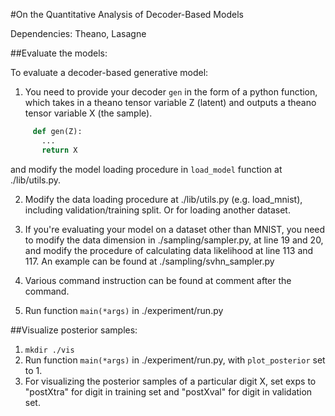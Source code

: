 #On the Quantitative Analysis of Decoder-Based Models


Dependencies: Theano, Lasagne 
 
##Evaluate the models:

   To evaluate a decoder-based generative model:
   1. You need to provide your decoder ```gen``` in the form of a python function, 
   which takes in a theano tensor variable Z (latent) and outputs a theano tensor variable X (the sample).
   
   ```python
        def gen(Z):
          ... 
          return X
   ```
   and modify the model loading procedure in ```load_model``` function at ./lib/utils.py.

   2. Modify the data loading procedure at ./lib/utils.py (e.g. load_mnist), including validation/training split. Or for loading another dataset.

   3. If you're evaluating your model on a dataset other than MNIST, you need to modify the data dimension in ./sampling/sampler.py, at line 19 and 20, and modify the procedure of calculating data likelihood at line 113 and 117. An example can be found at ./sampling/svhn_sampler.py 

   4. Various command instruction can be found at comment after the command.

   5. Run function ```main(*args)``` in ./experiment/run.py
    
    

##Visualize posterior samples:

   1. ```mkdir ./vis```
   2. Run function ```main(*args)``` in ./experiment/run.py, with ```plot_posterior``` set to 1.
   3. For visualizing the posterior samples of a particular digit X, set exps to "postXtra" for digit in training set and "postXval" for digit in validation set.


 




